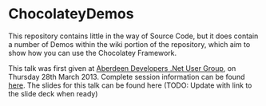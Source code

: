 ChocolateyDemos
===============

This repository contains little in the way of Source Code, but it does contain a number of Demos within the wiki portion of the repository, which aim to show how you can use the Chocolatey Framework.

This talk was first given at [Aberdeen Developers .Net User Group](http://www.aberdeendevelopers.co.uk/), on Thursday 28th March 2013.  Complete session information can be found [here](http://www.aberdeendevelopers.co.uk/adnuguk-march-2013-meeting/).  The slides for this talk can be found here (TODO: Update with link to the slide deck when ready)
